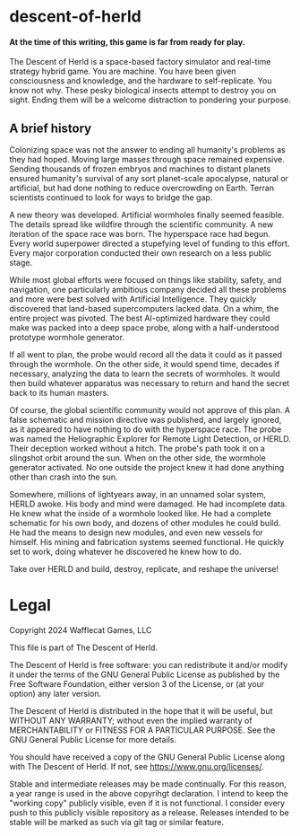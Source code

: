 # descent-of-herld

#### At the time of this writing, this game is far from ready for play.

The Descent of Herld is a space-based factory simulator and real-time strategy hybrid game. You are machine. You have been given consciousness and knowledge, and the hardware to self-replicate. You know not why. These pesky biological insects attempt to destroy you on sight. Ending them will be a welcome distraction to pondering your purpose.

## A brief history

Colonizing space was not the answer to ending all humanity's problems as they had hoped. Moving large masses through space remained expensive. Sending thousands of frozen embryos and machines to distant planets ensured humanity's survival of any sort planet-scale apocalypse, natural or artificial, but had done nothing to reduce overcrowding on Earth. Terran scientists continued to look for ways to bridge the gap.

A new theory was developed. Artificial wormholes finally seemed feasible. The details spread like wildfire through the scientific community. A new iteration of the space race was born. The hyperspace race had begun. Every world superpower directed a stupefying level of funding to this effort. Every major corporation conducted their own research on a less public stage.

While most global efforts were focused on things like stability, safety, and navigation, one particularly ambitious company decided all these problems and more were best solved with Artificial Intelligence. They quickly discovered that land-based supercomputers lacked data. On a whim, the entire project was pivoted. The best AI-optimized hardware they could make was packed into a deep space probe, along with a half-understood prototype wormhole generator.

If all went to plan, the probe would record all the data it could as it passed through the wormhole. On the other side, it would spend time, decades if necessary, analyzing the data to learn the secrets of wormholes. It would then build whatever apparatus was necessary to return and hand the secret back to its human masters.

Of course, the global scientific community would not approve of this plan. A false schematic and mission directive was published, and largely ignored, as it appeared to have nothing to do with the hyperspace race. The probe was named the Heliographic Explorer for Remote Light Detection, or HERLD. Their deception worked without a hitch. The probe's path took it on a slingshot orbit around the sun. When on the other side, the wormhole generator activated. No one outside the project knew it had done anything other than crash into the sun.

Somewhere, millions of lightyears away, in an unnamed solar system, HERLD awoke. His body and mind were damaged. He had incomplete data. He knew what the inside of a wormhole looked like. He had a complete schematic for his own body, and dozens of other modules he could build. He had the means to design new modules, and even new vessels for himself. His mining and fabrication systems seemed functional. He quickly set to work, doing whatever he discovered he knew how to do.

Take over HERLD and build, destroy, replicate, and reshape the universe!







# Legal

Copyright 2024 Wafflecat Games, LLC

This file is part of The Descent of Herld.

The Descent of Herld is free software: you can redistribute it and/or modify it under the terms of the GNU General Public License as published by the Free Software Foundation, either version 3 of the License, or (at your option) any later version.

The Descent of Herld is distributed in the hope that it will be useful, but WITHOUT ANY WARRANTY; without even the implied warranty of MERCHANTABILITY or FITNESS FOR A PARTICULAR PURPOSE. See the GNU General Public License for more details.

You should have received a copy of the GNU General Public License along with The Descent of Herld. If not, see <https://www.gnu.org/licenses/>.

Stable and intermediate releases may be made continually. For this reason, a year range is used in the above copyrihgt declaration. I intend to keep the "working copy" publicly visible, even if it is not functional. I consider every push to this publicly visible repository as a release. Releases intended to be stable will be marked as such via git tag or similar feature.





